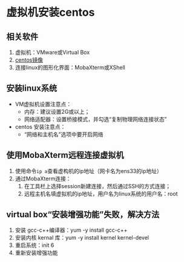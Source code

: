 #  虚拟机安装centos

## 相关软件

1. 虚拟机：VMware或Virtual Box
2. [centos镜像](http://mirrors.163.com/centos/7/isos/x86_64/)
3. 连接linux的图形化界面：MobaXterm或XShell

## 安装linux系统

- VM虚拟机设置注意点：
  - 内存：建议设置2G或以上；
  - 网络适配器：设置桥接模式，并勾选“复制物理网络连接状态”
- centos 安装注意点：
  - “网络和主机名”选项中要开启网络

## 使用MobaXterm远程连接虚拟机

1. 使用命令`ip a`查看虚构机的ip地址（网卡名为ens33的ip地址）
2. 通过MobaXterm连接：
   1. 在工具栏上选择session新建连接，然后通过SSH的方式连接；
   2. 远程主机名填虚拟机的ip地址，用户名为linux系统的用户名：root

## virtual box“安装增强功能”失败，解决方法

1. 安装 gcc-c++编译器：yum -y install gcc-c++
2. 安装内核 kernal 库：yum -y install kernel kernel-devel
3. 重启系统：init 6
4. 重新安装增强功能

